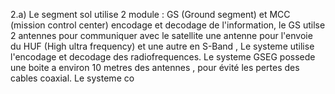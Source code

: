 2.a) Le segment sol utilise 2 module : GS (Ground segment) et MCC (mission control center) encodage et decodage de l'information, le GS  utilse 2 antennes pour communiquer avec le satellite une antenne pour l'envoie du HUF (High ultra frequency) et une autre en S-Band , Le systeme utilise l'encodage et decodage des radiofrequences. Le systeme GSEG possede une boite a environ 10 metres des antennes , pour évité les pertes des cables coaxial. Le systeme co